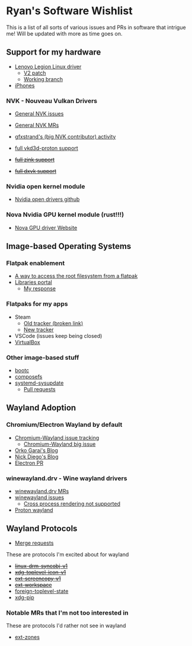 # Ryan's Software Wishlist

This is a list of all sorts of various issues and PRs in software that intrigue me! Will be updated with more as time goes on.

## Support for my hardware

- [Lenovo Legion Linux driver](https://lore.kernel.org/lkml/20241217230645.15027-1-derekjohn.clark@gmail.com/)
    - [V2 patch](https://lore.kernel.org/lkml/20250102004854.14874-1-derekjohn.clark@gmail.com/)
    - [Working branch](https://github.com/pastaq/linux/tree/pastaq/lenovo-wmi-for-next)
- [iPhones](https://www.phoronix.com/news/Apple-DWI-Backlight-Linux-v4)

### NVK - Nouveau Vulkan Drivers

- [General NVK issues](https://gitlab.freedesktop.org/mesa/mesa/-/issues/?label_name%5B%5D=NVK)  
- [General NVK MRs](https://gitlab.freedesktop.org/mesa/mesa/-/merge_requests?label_name%5B%5D=NVK)  
- [gfxstrand's (big NVK contributor) activity](https://gitlab.freedesktop.org/gfxstrand)

- [full vkd3d-proton support](https://gitlab.freedesktop.org/mesa/mesa/-/issues/9479)
- ~~[full zink support](https://gitlab.freedesktop.org/mesa/mesa/-/issues/9477)~~
- ~~[full dxvk support](https://gitlab.freedesktop.org/mesa/mesa/-/issues/9478)~~

### Nvidia open kernel module

- [Nvidia open drivers github](https://github.com/NVIDIA/open-gpu-kernel-modules)

### Nova Nvidia GPU kernel module (rust!!!)

- [Nova GPU driver Website](https://rust-for-linux.com/nova-gpu-driver)

## Image-based Operating Systems

### Flatpak enablement

- [A way to access the root filesystem from a flatpak](https://github.com/flatpak/flatpak/pull/6125)
- [Libraries portal](https://github.com/flatpak/xdg-desktop-portal/discussions/1301)
    - [My response](https://github.com/flatpak/xdg-desktop-portal/discussions/1647)

### Flatpaks for my apps

- Steam
    - [Old tracker (broken link)](https://github.com/ValveSoftware/steam-for-linux/issues/4473)
    - [New tracker](https://github.com/ValveSoftware/steam-for-linux/issues/11620)
- VSCode (issues keep being closed)
- [VirtualBox](https://discourse.flathub.org/t/package-virtualbox/4347)

### Other image-based stuff

- [bootc](https://github.com/containers/bootc)
- [composefs](https://github.com/containers/composefs)
- [systemd-sysupdate](https://github.com/systemd/systemd/labels/sysupdate)
    - [Pull requests](https://github.com/systemd/systemd/pulls?q=is%3Aopen+is%3Apr+label%3Asysupdate)

## Wayland Adoption

### Chromium/Electron Wayland by default
- [Chromium-Wayland issue tracking](https://issues.chromium.org/issues?q=componentid:1456988%20status:(open%20%7C%20new%20%7C%20assigned%20%7C%20accepted))
    - [Chromium-Wayland big issue](https://issues.chromium.org/issues/40083534)
- [Orko Garai's Blog](https://garai.ca/)
- [Nick Diego's Blog](https://nickdiego.dev/)
- [Electron PR](https://github.com/electron/electron/pull/35630)

### winewayland.drv - Wine wayland drivers
- [winewayland.drv MRs](https://gitlab.winehq.org/wine/wine/-/merge_requests?scope=all&search=winewayland&sort=updated_desc&state=opened)
- [winewayland issues](https://bugs.winehq.org/buglist.cgi?component=winewayland&order=changeddate%20DESC%2Cbug_status%2Cpriority%2Cassigned_to%2Cbug_id&product=Wine&query_based_on=&query_format=advanced&resolution=---)
    - [Cross process rendering not supported](https://bugs.winehq.org/show_bug.cgi?id=56014#c1)
- [Proton wayland](https://github.com/ValveSoftware/Proton/issues/4638)

## Wayland Protocols

- [Merge requests](https://gitlab.freedesktop.org/wayland/wayland-protocols/-/merge_requests?sort=updated_desc)

These are protocols I'm excited about for wayland

- ~~[linux-drm-syncobj-v1](https://gitlab.freedesktop.org/wayland/wayland-protocols/-/merge_requests/90)~~
- ~~[xdg-toplevel-icon-v1](https://gitlab.freedesktop.org/wayland/wayland-protocols/-/merge_requests/269)~~
- ~~[ext-screencopy-v1](https://gitlab.freedesktop.org/wayland/wayland-protocols/-/merge_requests/124)~~
- ~~[ext-workspace](https://gitlab.freedesktop.org/wayland/wayland-protocols/-/merge_requests/40)~~
- [foreign-toplevel-state](https://gitlab.freedesktop.org/wayland/wayland-protocols/-/merge_requests/196)
- [xdg-pip](https://gitlab.freedesktop.org/wayland/wayland-protocols/-/merge_requests/132)

### Notable MRs that I'm not too interested in

These are protocols I'd rather not see in wayland

- [ext-zones](https://gitlab.freedesktop.org/wayland/wayland-protocols/-/merge_requests/264)
